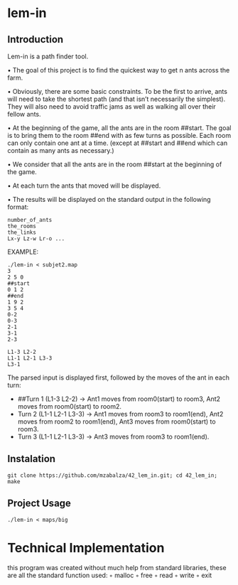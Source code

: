 # lem-in

## Introduction
Lem-in is a path finder tool.

• The goal of this project is to find the quickest way to get n ants across the farm.

• Obviously, there are some basic constraints. To be the first to arrive, ants will need
to take the shortest path (and that isn’t necessarily the simplest). They will also
need to avoid traffic jams as well as walking all over their fellow ants.

• At the beginning of the game, all the ants are in the room ##start. The goal is
to bring them to the room ##end with as few turns as possible. Each room can
only contain one ant at a time. (except at ##start and ##end which can contain
as many ants as necessary.)

• We consider that all the ants are in the room ##start at the beginning of the game.

• At each turn the ants that moved will be displayed.

• The results will be displayed on the standard output in the following format:
```
number_of_ants
the_rooms
the_links
Lx-y Lz-w Lr-o ...
```

EXAMPLE: 
```
./lem-in < subjet2.map
3
2 5 0
##start
0 1 2
##end
1 9 2
3 5 4
0-2
0-3
2-1
3-1
2-3

L1-3 L2-2
L1-1 L2-1 L3-3
L3-1 
```
The parsed input is displayed first, followed by the moves of the ant in each turn:
- ##Turn 1 (L1-3 L2-2) -> Ant1 moves from room0(start) to room3, Ant2 moves from room0(start) to room2.
- Turn 2 (L1-1 L2-1 L3-3) -> Ant1 moves from room3 to room1(end), Ant2 moves from room2 to room1(end), Ant3 moves from room0(start) to room3.
- Turn 3 (L1-1 L2-1 L3-3) -> Ant3 moves from room3 to room1(end).

## Instalation
```
git clone https://github.com/mzabalza/42_lem_in.git; cd 42_lem_in; make
```

## Project Usage
```
./lem-in < maps/big
```

# Technical Implementation
this program was created without much help from standard libraries, these are all the standard function used:
◦ malloc
◦ free
◦ read
◦ write
◦ exit
